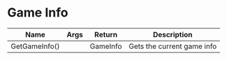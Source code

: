 # Game Info

| **Name**      | **Args** | **Return** | **Description**            |
| ------------- | -------- | ---------- | -------------------------- |
| GetGameInfo() |          | GameInfo   | Gets the current game info |

